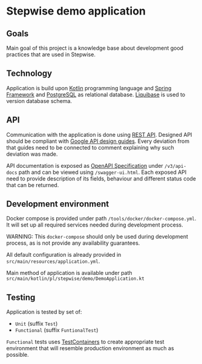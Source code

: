 # Stepwise demo application

## Goals
Main goal of this project is a knowledge base about development good practices that are used in Stepwise.

## Technology

Application is build upon [Kotlin] programming language and [Spring Framework] and [PostgreSQL] as relational
database. [Liquibase] is used to version database schema.

## API

Communication with the application is done using [REST API]. Designed API should be compliant
with [Google API design guides]. Every deviation from that guides need to be connected to comment explaining why such
deviation was made.

API documentation is exposed as [OpenAPI Specification] under `/v3/api-docs` path and can be viewed
using `/swagger-ui.html`. Each exposed API need to provide description of its fields, behaviour and different status code
that can be returned.

## Development environment

Docker compose is provided under path `/tools/docker/docker-compose.yml`. It will set up all required services needed
during development process.

WARNING: This `docker-compose` should only be used during development process, as is not provide any availability
guarantees.

All default configuration is already provided in `src/main/resources/application.yml`.

Main method of application is available under path `src/main/kotlin/pl/stepwise/demo/DemoApplication.kt`

## Testing

Application is tested by set of:

* `Unit` (suffix `Test`)
* `Functional` (suffix `FuntionalTest`)

`Functional` tests uses [TestContainers] to create appropriate test environment that will resemble production
environment as much as possible.

[Kotlin]:https://kotlinlang.org/

[Spring Framework]:https://spring.io/projects/spring-framework

[PostgreSQL]:https://www.postgresql.org/

[REST API]: https://restfulapi.net/

[OpenAPI Specification]: https://spec.openapis.org/oas/latest.html

[Google API design guides]: https://cloud.google.com/apis/design/

[Liquibase]: https://www.liquibase.org/

[TestContainers]: https://www.testcontainers.org/
